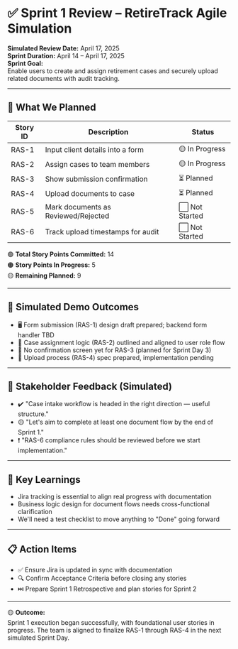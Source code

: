 # ✅ Sprint 1 Review – RetireTrack Agile Simulation  
**Simulated Review Date:** April 17, 2025  
**Sprint Duration:** April 14 – April 17, 2025  
**Sprint Goal:**  
Enable users to create and assign retirement cases and securely upload related documents with audit tracking.

---

## 🧠 What We Planned  
| Story ID | Description                                   | Status         |
|----------|-----------------------------------------------|----------------|
| RAS-1    | Input client details into a form              | 🟡 In Progress |
| RAS-2    | Assign cases to team members                  | 🟡 In Progress |
| RAS-3    | Show submission confirmation                  | ⏳ Planned     |
| RAS-4    | Upload documents to case                      | ⏳ Planned     |
| RAS-5    | Mark documents as Reviewed/Rejected           | ⬜ Not Started |
| RAS-6    | Track upload timestamps for audit             | ⬜ Not Started |

🟢 **Total Story Points Committed:** 14  
🟠 **Story Points In Progress:** 5  
🟡 **Remaining Planned:** 9

---

## 🎥 Simulated Demo Outcomes  
- 🖥️ Form submission (RAS-1) design draft prepared; backend form handler TBD  
- 🔄 Case assignment logic (RAS-2) outlined and aligned to user role flow  
- 🔄 No confirmation screen yet for RAS-3 (planned for Sprint Day 3)  
- 📝 Upload process (RAS-4) spec prepared, implementation pending  

---

## 💬 Stakeholder Feedback (Simulated)  
- ✔️ "Case intake workflow is headed in the right direction — useful structure."  
- 🟡 "Let's aim to complete at least one document flow by the end of Sprint 1."  
- ❗ "RAS-6 compliance rules should be reviewed before we start implementation."

---

## 📌 Key Learnings  
- Jira tracking is essential to align real progress with documentation  
- Business logic design for document flows needs cross-functional clarification  
- We'll need a test checklist to move anything to "Done" going forward  

---

## 📋 Action Items  
- ✅ Ensure Jira is updated in sync with documentation  
- 🔍 Confirm Acceptance Criteria before closing any stories  
- ⏭️ Prepare Sprint 1 Retrospective and plan stories for Sprint 2

---

🟡 **Outcome:**  
Sprint 1 execution began successfully, with foundational user stories in progress. The team is aligned to finalize RAS-1 through RAS-4 in the next simulated Sprint Day.
